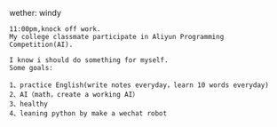 wether: windy

	11:00pm,knock off work.
	My college classmate participate in Aliyun Programming Competition(AI).

	I know i should do something for myself.
	Some goals:

	1、practice English(write notes everyday，learn 10 words everyday)
	2、AI（math，create a working AI）
	3、healthy
	4、leaning python by make a wechat robot

	
